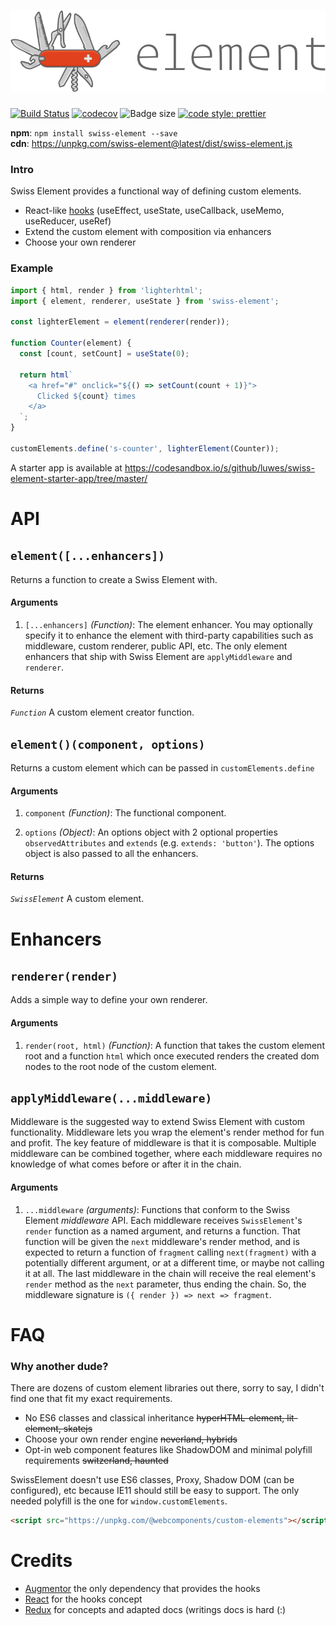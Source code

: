 # <a href="https://github.com/luwes/swiss-element">![SwissElement](./media/swiss-element.svg 'SwissElement')</a>

[![Build Status](https://img.shields.io/travis/luwes/swiss-element/master.svg?style=flat-square&label=Travis+CI)](https://travis-ci.org/luwes/swiss-element)
[![codecov](https://img.shields.io/codecov/c/github/luwes/swiss-element.svg?style=flat-square&version=$VERSION)](https://codecov.io/gh/luwes/swiss-element)
![Badge size](http://img.badgesize.io/luwes/swiss-element/master/packages/swiss-element/dist/swiss-element.js.svg?style=flat-square&compression=gzip&version=$VERSION)
[![code style: prettier](https://img.shields.io/badge/code_style-prettier-ff69b4.svg?style=flat-square)](https://github.com/prettier/prettier)

**npm**: `npm install swiss-element --save`  
**cdn**: https://unpkg.com/swiss-element@latest/dist/swiss-element.js

### Intro

Swiss Element provides a functional way of defining custom elements.

- React-like [hooks](https://reactjs.org/docs/hooks-intro.html) (useEffect, useState, useCallback, useMemo, useReducer, useRef)
- Extend the custom element with composition via enhancers
- Choose your own renderer

### Example

```js
import { html, render } from 'lighterhtml';
import { element, renderer, useState } from 'swiss-element';

const lighterElement = element(renderer(render));

function Counter(element) {
  const [count, setCount] = useState(0);

  return html`
    <a href="#" onclick="${() => setCount(count + 1)}">
      Clicked ${count} times
    </a>
  `;
}

customElements.define('s-counter', lighterElement(Counter));
```

A starter app is available at https://codesandbox.io/s/github/luwes/swiss-element-starter-app/tree/master/

# API

## `element([...enhancers])`

Returns a function to create a Swiss Element with.

#### Arguments

1. `[...enhancers]` _(Function)_: The element enhancer. You may optionally specify it to enhance the element with third-party capabilities such as middleware, custom renderer, public API, etc. The only element enhancers that ship with Swiss Element are `applyMiddleware` and `renderer`.

#### Returns

_`Function`_ A custom element creator function.

## `element()(component, options)`

Returns a custom element which can be passed in `customElements.define`

#### Arguments

1. `component` _(Function)_: The functional component.

2. `options` _(Object)_: An options object with 2 optional properties `observedAttributes` and `extends` (e.g. `extends: 'button'`). The options object is also passed to all the enhancers.

#### Returns

_`SwissElement`_ A custom element.

# Enhancers

## `renderer(render)`

Adds a simple way to define your own renderer.

#### Arguments

1. `render(root, html)` _(Function)_: A function that takes the custom element root and a function `html` which once executed renders the created dom nodes to the root node of the custom element.

## `applyMiddleware(...middleware)`

Middleware is the suggested way to extend Swiss Element with custom functionality. Middleware lets you wrap the element's render method for fun and profit. The key feature of middleware is that it is composable. Multiple middleware can be combined together, where each middleware requires no knowledge of what comes before or after it in the chain.

#### Arguments

1. `...middleware` _(arguments)_: Functions that conform to the Swiss Element _middleware_ API. Each middleware receives `SwissElement`'s `render` function as a named argument, and returns a function. That function will be given the `next` middleware's render method, and is expected to return a function of `fragment` calling `next(fragment)` with a potentially different argument, or at a different time, or maybe not calling it at all. The last middleware in the chain will receive the real element's `render` method as the `next` parameter, thus ending the chain. So, the middleware signature is `({ render }) => next => fragment`.

# FAQ

### Why another dude?

There are dozens of custom element libraries out there, sorry to say, I didn't find one that fit my exact requirements.

- No ES6 classes and classical inheritance ~~hyperHTML-element, lit-element, skatejs~~
- Choose your own render engine ~~neverland, hybrids~~
- Opt-in web component features like ShadowDOM and minimal polyfill requirements ~~switzerland, haunted~~

SwissElement doesn't use ES6 classes, Proxy, Shadow DOM (can be configured), etc because IE11 should still be easy to support. The only needed polyfill is the one for `window.customElements`.

```html
<script src="https://unpkg.com/@webcomponents/custom-elements"></script>
```

# Credits

- [Augmentor](https://github.com/WebReflection/augmentor) the only dependency that provides the hooks
- [React](https://reactjs.org/) for the hooks concept
- [Redux](https://redux.js.org/) for concepts and adapted docs (writings docs is hard (:)
